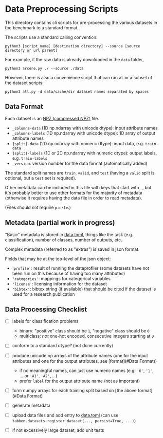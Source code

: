 # Data Preprocessing Scripts

This directory contains cli scripts for pre-processing the various datasets in the benchmark to a standard format.

The scripts use a standard calling convention:
```shell
python3 [script name] [destination directory] --source [source directory or url parent] 
```

For example, if the raw data is already downloaded in the `data` folder,
```shell
python3 arcene.py ./ --source ./data
```
However, there is also a convenience script that can run all or a subset of the dataset scripts:
```shell
python3 all.py -d data/cache/dir dataset names separated by spaces
```

## Data Format
Each dataset is an [NPZ (compressed NPZ)](https://numpy.org/doc/stable/reference/generated/numpy.lib.format.html#module-numpy.lib.format) file.
- `_columns-data` (1D np.ndarray with unicode dtype): input attribute names
- `_columns-labels` (1D np.ndarray with unicode dtype): 1D array of output attribute names
- `{split}-data` (2D np.ndarray with numeric dtype): input data, e.g. `train-data`
- `{split}-labels` (1D or 2D np.ndarray with numeric dtype): output labels, e.g. `train-labels`
- `_version`: version number for the data format (automatically added)

The standard split names are `train`, `valid`, and `test` (having a `valid` split is optional, but a `test` set is required).

Other metadata can be included in this file with keys that start with `_`, but it's probably better to use other formats for the majority of metadata (otherwise it requires having the data file in order to read metadata).

(Files should *not* require `pickle`.)

## Metadata (partial work in progress)
"Basic" metadata is stored in [data.toml](/python/src/tabben/datasets/data.toml), things like the task (e.g. classification), number of classes, number of outputs, etc.

Complex metadata (referred to as "extras") is saved in json format.

Fields that may be at the top-level of the json object:
- '`profile'`: result of running the dataprofiler (some datasets have not been run on this because of having too many attributes)
- `'categories'`: mappings for categorical variables
- `'license'`: licensing information for the dataset
- `'bibtex'`: bibtex string (if available) that should be cited if the dataset is used for a research publication

## Data Processing Checklist
- [ ] labels for classification problems
  - binary: "positive" class should be `1`, "negative" class should be `0`
  - multiclass: *not* one-hot encoded, consecutive integers starting at `0`
- [ ] conform to a standard dtype? (not done currently)
- [ ] produce unicode np arrays of the attribute names (one for the input attributes and one for the output attributes, see [format](#Data Format))
  - if no meaningful names, can just use numeric names (e.g. `'0'`, `'1'`, ... or `'A1'`, `'A2'`, ...)
  - prefer `label` for the output attribute name (not as important)
- [ ] form numpy arrays for each training split based on [the above format](#Data Format)
- [ ] generate metadata
- [ ] upload data files and add entry to [data.toml](/python/src/tabben/datasets/data.toml) (can use `tabben.datasets.register_dataset(..., persist=True, ...)`)
- [ ] if not excessively large dataset, add unit tests

